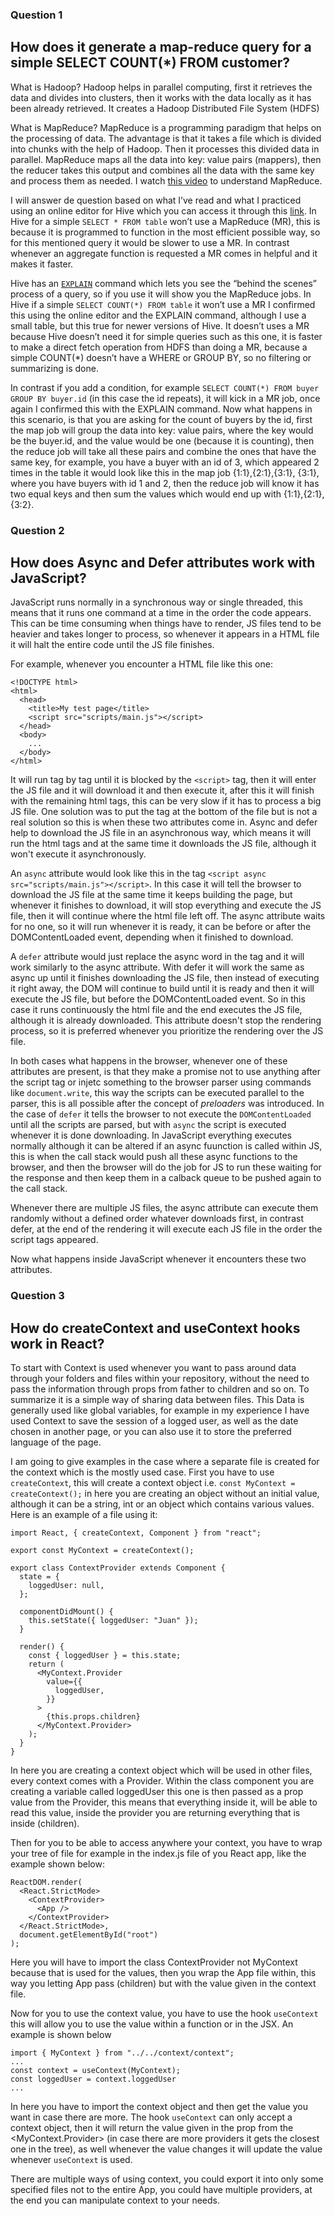 ### Question 1
## How does it generate a map-reduce query for a simple SELECT COUNT(*) FROM customer?

What is Hadoop?
Hadoop helps in parallel computing, first it retrieves the data and divides into clusters, then it works with the data locally as it has been already retrieved. 
It creates a Hadoop Distributed File System (HDFS)

What is MapReduce?
MapReduce is a programming paradigm that helps on the processing of data. The advantage is that it takes a file which is divided into chunks with the help of Hadoop. 
Then it processes this divided data in parallel. MapReduce maps all the data into key: value pairs (mappers), then the reducer takes this output and combines 
all the data with the same key and process them as needed. I watch [this video](https://www.youtube.com/watch?v=KzMXU9A3v4I) to understand MapReduce.

I will answer de question based on what I’ve read and what I practiced using an online editor for Hive which you can access it through this [link](https://demo.gethue.com/hue/editor?editor=58536). 
In Hive for a simple `SELECT * FROM table` won’t use a MapReduce (MR), this is because it is programmed to function in the most efficient possible way, 
so for this mentioned query it would be slower to use a MR. In contrast whenever an aggregate function is requested a MR comes in helpful and it makes it faster. 

Hive has an [`EXPLAIN`](https://cwiki.apache.org/confluence/display/Hive/LanguageManual+Explain) command which lets you see the “behind the scenes” process of a query, so if you use it will show you the MapReduce jobs. In Hive if a simple 
`SELECT COUNT(*) FROM table`  it won’t use a MR I confirmed this using the online editor and the EXPLAIN command, although I use a small table, but this true for newer 
versions of Hive. It doesn’t uses a MR because Hive doesn’t need it for simple queries such as this one, it is faster to make a direct fetch operation from HDFS than doing a MR, 
because a simple COUNT(*) doesn’t have a WHERE or GROUP BY, so no filtering or summarizing is done.

In contrast if you add a condition, for example `SELECT COUNT(*) FROM buyer GROUP BY buyer.id` (in this case the id repeats), it will kick in a MR job, 
once again I confirmed this with the EXPLAIN command. Now what happens in this scenario, is that you are asking for the count of buyers by the id, first the map job will 
group the data into key: value pairs, where the key would be the buyer.id, and the value would be one (because it is counting), then the reduce job will take all these pairs and 
combine the ones that have the same key, for example, you have a buyer with an id of 3, which appeared 
2 times in the table it would look like this in the map job {1:1},{2:1},{3:1}, {3:1}, where you have buyers with id 1 and 2, 
then the reduce job will know it has two equal keys and then sum the values which would end up with {1:1},{2:1},{3:2}.

### Question 2
## How does Async and Defer attributes work with JavaScript?
JavaScript runs normally in a synchronous way or single threaded, this means that it runs one command at a time in the order the code appears. 
This can be time consuming when things have to render, JS files tend to be heavier and takes longer to process, so whenever it appears in a HTML file it 
will halt the entire code until the JS file finishes.

For example, whenever you encounter a HTML file like this one:
```
<!DOCTYPE html>
<html>
  <head>
    <title>My test page</title>
    <script src="scripts/main.js"></script>
  </head>
  <body>
    ...
  </body>
</html>
```
It will run tag by tag until it is blocked by the `<script>` tag, then it will enter the JS file and it will download it and then execute it, after this it will finish with the 
remaining html tags, this can be very slow if it has to process a big JS file. One solution was to put the tag at the bottom of the file but is not a real solution
so this is when these two attributes come in. Async and defer help to download the JS file in an 
asynchronous way, which means it will run the html tags and at the same time it downloads the JS file, although it won't execute it asynchronously.

An `async` attribute would look like this in the tag `<script async src="scripts/main.js"></script>`. In this case it will tell the browser to download the JS file at the same 
time it keeps building the page, but whenever it finishes to download, it will stop everything and execute the JS file, then it will continue where the html file left off. 
The async attribute waits for no one, so it will run whenever it is ready, it can be before or after the DOMContentLoaded event, depending when it finished to download.

A `defer` attribute would just replace the async word in the tag and it will work similarly to the async attribute. With defer it will work the same as async up until 
it finishes downloading the JS file, then instead of executing it right away, the DOM will continue to build until it is ready and then 
it will execute the JS file, but before the DOMContentLoaded event. 
So in this case it runs continuously the html file and the end executes the JS file, although it is already downloaded. 
This attribute doesn't stop the rendering process, so it is preferred whenever you prioritize the rendering over the JS file. 

In both cases what happens in the browser, whenever one of these attributes are present, is that they make a promise not to use anything after the script tag or injetc something to the browser parser using commands like `document.write`, this way the scripts can be executed parallel to the parser, this is all possible after the concept of _preloaders_ was introduced. In the case of `defer` it tells the browser to not execute the `DOMContentLoaded` until all the scripts are parsed, but with `async` the script is executed whenever it is done downloading. In JavaScript everything executes normally although it can be altered if an async fuunction is called within JS, this is when the call stack would push all these async functions to the browser, and then the browser will do the job for JS to run these waiting for the response and then keep them in a calback queue to be pushed again to the call stack.

Whenever there are multiple JS files, the async attribute can execute them randomly without a defined order whatever downloads first, in contrast defer, at the end of the rendering it will execute each JS file in the order the script tags appeared.

Now what happens inside JavaScript whenever it encounters these two attributes.

### Question 3
## How do createContext and useContext hooks work in React?
To start with Context is used whenever you want to pass around data through your folders and files within your repository, without the need to pass the information through props from father to children and so on. To summarize it is a simple way of sharing data between files. This Data is generally used like global variables, for example in my experience I have used Context to save the session of a logged user, as well as the date chosen in another page, or you can also use it to store the preferred language of the page.

I am going to give examples in the case where a separate file is created for the context which is the mostly used case. First you have to use `createContext`, this will create a context object i.e. `const MyContext = createContext();` in here you are creating an object without an initial value, although it can be a string, int or an object which contains various values. Here is an example of a file using it:
```
import React, { createContext, Component } from "react";

export const MyContext = createContext();

export class ContextProvider extends Component {
  state = {
    loggedUser: null,
  };

  componentDidMount() {
    this.setState({ loggedUser: "Juan" });
  }

  render() {
    const { loggedUser } = this.state;
    return (
      <MyContext.Provider
        value={{
          loggedUser,
        }}
      >
        {this.props.children}
      </MyContext.Provider>
    );
  }
}
```
In here you are creating a context object which will be used in other files, every context comes with a Provider. Within the class component you are creating a variable called loggedUser this one is then passed as a prop value from the Provider, this means that everything inside it, will be able to read this value, inside the provider you are returning everything that is inside (children).

Then for you to be able to access anywhere your context, you have to wrap your tree of file for example in the index.js file of you React app, like the example shown below:
```
ReactDOM.render(
  <React.StrictMode>
    <ContextProvider>
      <App />
    </ContextProvider>
  </React.StrictMode>,
  document.getElementById("root")
);
```
Here you will have to import the class ContextProvider not MyContext because that is used for the values, then you wrap the App file within, this way you letting App pass (children) but with the value given in the context file.

Now for you to use the context value, you have to use the hook `useContext` this will allow you to use the value within a function or in the JSX. An example is shown below
```
import { MyContext } from "../../context/context";
...
const context = useContext(MyContext);
const loggedUser = context.loggedUser
...
```
In here you have to import the context object and then get the value you want in case there are more. The hook `useContext` can only accept a context object, then it will return the value given in the prop from the <MyContext.Provider> (in case there are more providers it gets the closest one in the tree), as well whenever the value changes it will update the value whenever `useContext` is used. 

There are multiple ways of using context, you could export it into only some specified files not to the entire App, you could have multiple providers, at the end you can manipulate context to your needs.
